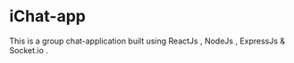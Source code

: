 # iChat-app
This is a  group chat-application built using ReactJs , NodeJs , ExpressJs &amp;  Socket.io .
